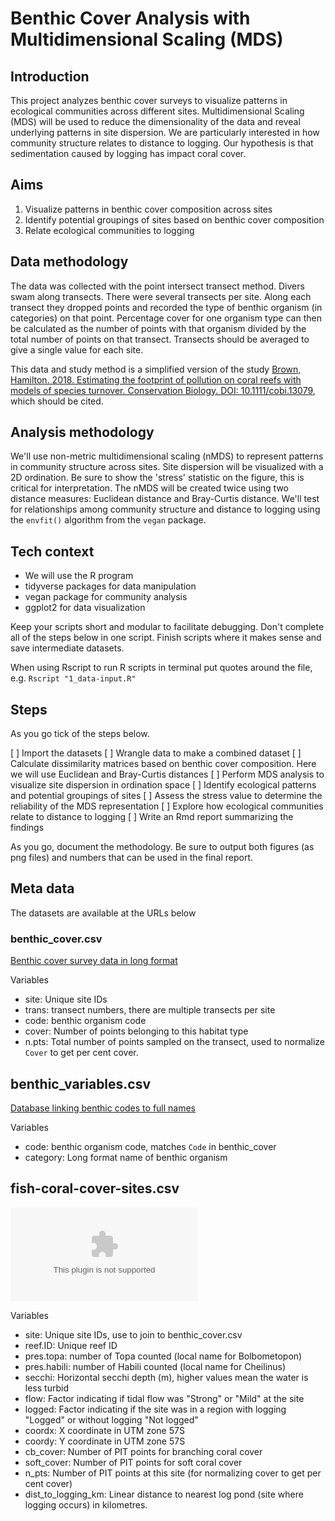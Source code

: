 # Benthic Cover Analysis with Multidimensional Scaling (MDS)

## Introduction
This project analyzes benthic cover surveys to visualize patterns in ecological communities across different sites. Multidimensional Scaling (MDS) will be used to reduce the dimensionality of the data and reveal underlying patterns in site dispersion. We are particularly interested in how community structure relates to distance to logging. 
Our hypothesis is that sedimentation caused by logging has impact coral cover. 

## Aims

1. Visualize patterns in benthic cover composition across sites
2. Identify potential groupings of sites based on benthic cover composition
3. Relate ecological communities to logging

## Data methodology

The data was collected with the point intersect transect method. Divers swam along transects. There were several transects per site.  Along each transect they dropped points and recorded the type of benthic organism (in categories) on that point. Percentage cover for one organism type can then be calculated as the number of points with that organism divided by the total number of points on that transect.
Transects should be averaged to give a single value for each site. 

This data and study method is a simplified version of the study
[Brown, Hamilton. 2018. Estimating the footprint of pollution on coral reefs with models of species turnover. Conservation Biology. DOI: 10.1111/cobi.13079](http://onlinelibrary.wiley.com/doi/10.1111/cobi.13079/abstract), which should be cited. 


## Analysis methodology 

We'll use non-metric multidimensional scaling (nMDS) to represent patterns in community structure across sites. Site dispersion will be visualized with a 2D ordination. Be sure to show the 'stress' statistic on the figure, this is critical for interpretation. The nMDS will be created twice using two distance measures: Euclidean distance and Bray-Curtis distance. 
We'll test for relationships among community structure and distance to logging using the `envfit()` algorithm from the `vegan` package. 

## Tech context
- We will use the R program
- tidyverse packages for data manipulation
- vegan package for community analysis
- ggplot2 for data visualization

Keep your scripts short and modular to facilitate debugging. Don't complete all of the steps below in one script. Finish scripts where it makes sense and save intermediate datasets. 

When using Rscript to run R scripts in terminal put quotes around the file, e.g. `Rscript "1_data-input.R"`

## Steps
As you go tick of the steps below. 

[ ]  Import the datasets
[ ] Wrangle data to make a combined dataset
[ ] Calculate dissimilarity matrices based on benthic cover composition. Here we will use Euclidean and Bray-Curtis distances
[ ] Perform MDS analysis to visualize site dispersion in ordination space
[ ] Identify ecological patterns and potential groupings of sites
[ ] Assess the stress value to determine the reliability of the MDS representation
[ ] Explore how ecological communities relate to distance to logging 
[ ] Write an Rmd report summarizing the findings

As you go, document the methodology. Be sure to output both figures (as png files) and numbers that can be used in the final report.


## Meta data 

The datasets are available at the URLs below

### benthic_cover.csv

[Benthic cover survey data in long format](https://raw.githubusercontent.com/cbrown5/example-ecological-data/refs/heads/main/data/benthic-reefs-and-fish/benthic_cover.csv)


Variables
- site: Unique site IDs
- trans: transect numbers, there are multiple transects per site
- code: benthic organism code
- cover: Number of points belonging to this habitat type
- n.pts: Total number of points sampled on the transect, used to normalize `Cover` to get per cent cover. 

## benthic_variables.csv

[Database linking benthic codes to full names](https://raw.githubusercontent.com/cbrown5/example-ecological-data/refs/heads/main/data/benthic-reefs-and-fish/benthic_variables.csv)

Variables
- code: benthic organism code, matches `Code` in benthic_cover
- category: Long format name of benthic organism

## fish-coral-cover-sites.csv

![Site level covariates](https://raw.githubusercontent.com/cbrown5/example-ecological-data/refs/heads/main/data/benthic-reefs-and-fish/fish-coral-cover-sites.csv)

Variables
- site: Unique site IDs, use to join to benthic_cover.csv
- reef.ID: Unique reef ID
- pres.topa: number of Topa counted (local name for Bolbometopon)
- pres.habili: number of Habili counted (local name for Cheilinus) 
- secchi: Horizontal secchi depth (m), higher values mean the water is less turbid
- flow: Factor indicating if tidal flow was "Strong" or "Mild" at the site
- logged: Factor indicating if the site was in a region with logging "Logged" or without logging "Not logged"
- coordx: X coordinate in UTM zone 57S
- coordy: Y coordinate in UTM zone 57S
- cb_cover: Number of PIT points for branching coral cover
- soft_cover: Number of PIT points for soft coral cover
- n_pts: Number of PIT points at this site (for normalizing cover to get per cent cover)
- dist_to_logging_km: Linear distance to nearest log pond (site where logging occurs) in kilometres. 